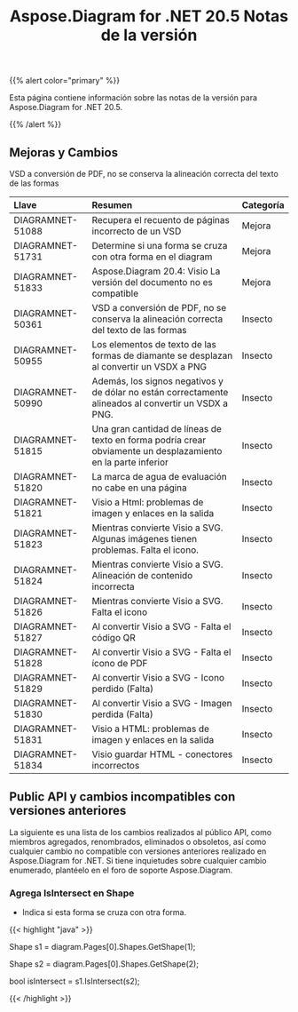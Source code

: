 ﻿---
title: Aspose.Diagram for .NET 20.5 Notas de la versión
type: docs
weight: 30
url: /es/net/aspose-diagram-for-net-20-5-release-notes/
---
{{% alert color="primary" %}} 

Esta página contiene información sobre las notas de la versión para Aspose.Diagram for .NET 20.5.

{{% /alert %}} 
## **Mejoras y Cambios**
VSD a conversión de PDF, no se conserva la alineación correcta del texto de las formas

|**Llave**|**Resumen**|**Categoría**|
|:- |:- |:- |
|DIAGRAMNET-51088|Recupera el recuento de páginas incorrecto de un VSD|Mejora|
|DIAGRAMNET-51731|Determine si una forma se cruza con otra forma en el diagram|Mejora|
|DIAGRAMNET-51833|Aspose.Diagram 20.4: Visio La versión del documento no es compatible|Mejora|
|DIAGRAMNET-50361|VSD a conversión de PDF, no se conserva la alineación correcta del texto de las formas|Insecto|
|DIAGRAMNET-50955|Los elementos de texto de las formas de diamante se desplazan al convertir un VSDX a PNG|Insecto|
|DIAGRAMNET-50990|Además, los signos negativos y de dólar no están correctamente alineados al convertir un VSDX a PNG.|Insecto|
|DIAGRAMNET-51815|Una gran cantidad de líneas de texto en forma podría crear obviamente un desplazamiento en la parte inferior|Insecto|
|DIAGRAMNET-51820|La marca de agua de evaluación no cabe en una página|Insecto|
|DIAGRAMNET-51821|Visio a Html: problemas de imagen y enlaces en la salida|Insecto|
|DIAGRAMNET-51823|Mientras convierte Visio a SVG. Algunas imágenes tienen problemas. Falta el icono.|Insecto|
|DIAGRAMNET-51824|Mientras convierte Visio a SVG. Alineación de contenido incorrecta|Insecto|
|DIAGRAMNET-51826|Mientras convierte Visio a SVG. Falta el icono|Insecto|
|DIAGRAMNET-51827|Al convertir Visio a SVG - Falta el código QR|Insecto|
|DIAGRAMNET-51828|Al convertir Visio a SVG - Falta el ícono de PDF|Insecto|
|DIAGRAMNET-51829|Al convertir Visio a SVG - Icono perdido (Falta)|Insecto|
|DIAGRAMNET-51830|Al convertir Visio a SVG - Imagen perdida (Falta)|Insecto|
|DIAGRAMNET-51831|Visio a HTML: problemas de imagen y enlaces en la salida|Insecto|
|DIAGRAMNET-51834|Visio guardar HTML - conectores incorrectos|Insecto|

## **Public API y cambios incompatibles con versiones anteriores**
La siguiente es una lista de los cambios realizados al público API, como miembros agregados, renombrados, eliminados o obsoletos, así como cualquier cambio no compatible con versiones anteriores realizado en Aspose.Diagram for .NET. Si tiene inquietudes sobre cualquier cambio enumerado, plantéelo en el foro de soporte Aspose.Diagram.
### **Agrega IsIntersect en Shape**
- Indica si esta forma se cruza con otra forma.

{{< highlight "java" >}}

Shape s1 = diagram.Pages[0].Shapes.GetShape(1);

Shape s2 = diagram.Pages[0].Shapes.GetShape(2);

bool isIntersect = s1.IsIntersect(s2);

{{< /highlight >}}



